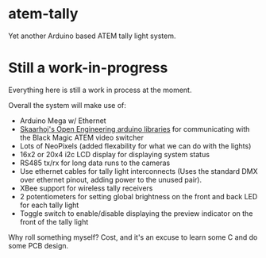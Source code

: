 # atem-tally
Yet another Arduino based ATEM tally light system.

# Still a work-in-progress

Everything here is still a work in process at the moment.  

Overall the system will make use of:

- Arduino Mega w/ Ethernet
- [Skaarhoj's Open Engineering arduino libraries](https://github.com/kasperskaarhoj/SKAARHOJ-Open-Engineering/tree/master/ArduinoLibs) for communicating with the Black Magic ATEM video switcher
- Lots of NeoPixels (added flexability for what we can do with the lights)
- 16x2 or 20x4 i2c LCD display for displaying system status
- RS485 tx/rx for long data runs to the cameras
- Use ethernet cables for tally light interconnects (Uses the standard DMX over ethernet pinout, adding power to the unused pair).
- XBee support for wireless tally receivers
- 2 potentiometers for setting global brightness on the front and back LED for each tally light
- Toggle switch to enable/disable displaying the preview indicator on the front of the tally light

Why roll something myself?  Cost, and it's an excuse to learn some C and do some PCB design.

